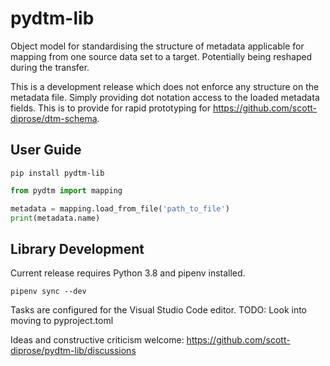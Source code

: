 # pydtm-lib

Object model for standardising the structure of metadata applicable for mapping from one source data set to a target. Potentially being reshaped during the transfer.

This is a development release which does not enforce any structure on the metadata file.
Simply providing dot notation access to the loaded metadata fields. This is to provide
for rapid prototyping for https://github.com/scott-diprose/dtm-schema.

## User Guide

```shell
pip install pydtm-lib
```

```python
from pydtm import mapping

metadata = mapping.load_from_file('path_to_file')
print(metadata.name)
```

## Library Development

Current release requires Python 3.8 and pipenv installed.

```shell
pipenv sync --dev
```

Tasks are configured for the Visual Studio Code editor.
TODO: Look into moving to pyproject.toml

Ideas and constructive criticism welcome: https://github.com/scott-diprose/pydtm-lib/discussions
